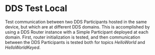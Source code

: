 # DDS Test Local

Test communication between two DDS Participants hosted in the same device, but which are at different DDS domains.
This is accomplished by using a DDS Router instance with a Simple Participant deployed at each domain.
First, router initialization is tested, and then communication between the DDS Participants is tested both for topics
*HelloWorld* and *HelloWorldKeyed*.
